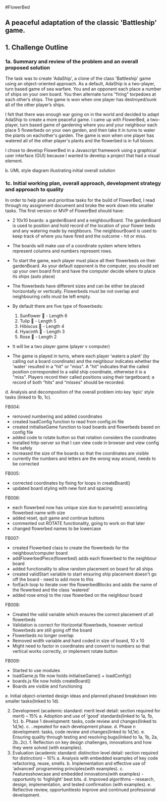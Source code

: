 #FlowerBed 
## A peaceful adaptation of the classic 'Battleship' game. 

## 1. Challenge Outline

### 1a. Summary and review of the problem and an overall proposed solution
The task was to create 'AdaShip', a clone of the class 'Battleship' game using an object-oriented approach. As a default, AdaShip is a two-player, turn based game of sea warfare. You and an opponent each place a number of ships on your own board. You then alternate turns "firing" torpedoes at each other’s ships. The game is won when one player has destroyed/sunk all of the other player’s ships.

I felt that there was enough war going on in the world and decided to adapt AdaShip to create a more peaceful game. I came up with FlowerBed, a two-player, turn based game of gardening where you and your neighbour each place 5 flowerbeds on your own garden, and then take it in turns to water the plants on eachother's garden. The game is won when one player has watered all of the other player's plants and the flowerbed is in full bloom.

I chose to develop FlowerBed in a Javascript framework using a graphical user interface (GUI) because I wanted to develop a project that had a visual element. 

b. UML style diagram illustrating initial overall solution 

### 1c. Initial working plan, overall approach, development strategy and approach to quality 

In order to help plan and prioritise tasks for the build of FlowerBed, I read through my assignment document and broke the work down into smaller tasks. The first version or MVP  of FlowerBed should have:

- 2 10x10 boards: a gardenBoard and a neighbourBoard. The gardenBoard is used to position and hold record of the location of your flower beds and any watering made by neighbours. The neighbourBoard is used to keep track of where you have fired and the outcome - hit or miss.

- The boards will make use of a coordinate system where letters represent columns and numbers represent rows.

- To start the game, each player must place all their flowerbeds on their gardenBoard. As your default opponent is the computer, you should set up your own board first and have the computer decide where to place its ships (auto place)

- The flowerbeds have different sizes and can be either be placed horizontally or vertically. Flowerbeds must be not overlap and neighbouring cells must be left empty.

- By default there are five type of flowerbeds:
    1. Sunflower 🌻 - Length 6
    2. Tulip 🌷 - Length 5
    3. Hibiscus 🌺 - Length 4
    4. Hyacinth 🪻 - Length 3 
    5. Rose 🌹 - Length 2

- It will be a two player game (player v computer)

- The game is played in turns, where each player ‘waters a plant’ (by calling out a board coordinate) and the
neighbour indicates whether the 'water' resulted in a "hit" or "miss". A "hit" indicates that the called
position corresponded to a valid ship coordinate, otherwise it is a "miss". Players record their called
positions using their targetboard; a record of both “hits” and “misses” should be recorded.

d. Analysis and decomposition of the overall problem into key ‘epic’ style tasks (linked to 1b, 1c).

FB004:
- removed numbering and added coordinates
- created loadConfig function to read from config.ini file
- created initialiseGame function to load boards and flowerbeds based on config file
- added code to rotate button so that rotation considers the coordinates
- installed http-server so that I can view code in browser and view config file safely
- increased the size of the boards so that the coordinates are visible
- currently the numbers and letters are the wrong way around, needs to be corrected

FB005:
- corrected coordinates by fixing for loops in createBoard()
- updated board styling with new font and spacing

FB006: 
- each flowerbed now has unique size due to parseInt() associating flowerbed name with size
- added reset, quit game and continue buttons
- commented out ROTATE functionality, going to work on that later
- changed flowerbed names to be lowercase

FB007:
- created Flowerbed class to create the flowerbeds for the neighbour/computer board
- addFlowerbedPiece(flowerbed) adds each flowerbed to the neighbour board
- added functionality to allow random placement on board for all ships
- created validStart variable to start ensuring ship placement doesn't go off the board - need to add more to this
- forEach loop to iterate over the flowerbedBlocks and adds the name of the flowerbed and the class 'watered'
- added rose emoji to the rose flowerbed on the neighbour board

FB008:
- Created the valid variable which ensures the correct placement of all flowerbeds
- Validation is correct for Horizontal flowerbeds, however vertical flowerbeds are still going off the board
- Flowerbeds no longer overlap
- Removed width variable and hard coded in size of board, 10 x 10
- Might need to factor in coordinates and convert to numbers so that vertical works correctly, or implement rotate button

FB009: 
- Started to use modules
- loadGame.js file now holds initialiseGame() + loadConfig()
- boards.js file now holds createBoard()
- Boards are visible and functioning


e. Initial object-oriented design ideas and planned phased breakdown into smaller tasks(linked to 1d).

2. Development (academic standard: merit level detail: section required for merit) – 15%
a. Adoption and use of ‘good’ standards(linked to 1a, 1b, 1c).
b. Phase 1 development: tasks, code review and changes(linked to 1d,1e).
c. ..repeated for each development phase.
d. Phase n development: tasks, code review and changes(linked to 1d,1e).
e. Ensuring quality through testing and resolving bugs(linked to 1a, 1b, 2a, 2b..2c).
f. Reflection on key design challenges, innovations and how they were solved (with examples).
3. Evaluation (academic standard: distinction level detail: section required for distinction) – 10%
a. Analysis with embedded examples of key code refactoring, reuse, smells.
b. Implementation and effective use of ‘advanced’ programming principles(with examples).
c. Featuresshowcase and embedded innovations(with examples) - opportunity to ‘highlight’ best bits.
d. Improved algorithms – research, design, implementation, and tested confirmation (with examples).
e. Reflective review, opportunitiesto improve and continued professional development.